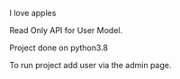 I love apples

Read Only API for User Model. 

Project done on python3.8

To run project add user via the admin page.
